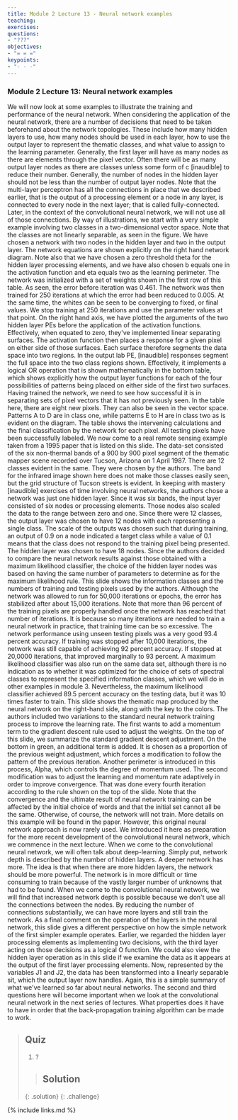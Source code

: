 ```yaml
---
title: Module 2 Lecture 13 - Neural network examples
teaching: 
exercises: 
questions:
- "???"
objectives:
- "= = ="
keypoints:
- "- - -"
---
```

### Module 2 Lecture 13: Neural network examples

We will now look at some examples to illustrate the training and performance of the neural network. When considering the application of the neural network, there are a number of decisions that need to be taken beforehand about the network topologies. These include how many hidden layers to use, how many nodes should be used in each layer, how to use the output layer to represent the thematic classes, and what value to assign to the learning parameter. Generally, the first layer will have as many nodes as there are elements through the pixel vector. Often there will be as many output layer nodes as there are classes unless some form of c [inaudible] to reduce their number. Generally, the number of nodes in the hidden layer should not be less than the number of output layer nodes. Note that the multi-layer perceptron has all the connections in place that we described earlier, that is the output of a processing element or a node in any layer, is connected to every node in the next layer; that is called fully-connected. Later, in the context of the convolutional neural network, we will not use all of those connections. By way of illustrations, we start with a very simple example involving two classes in a two-dimensional vector space. Note that the classes are not linearly separable, as seen in the figure. We have chosen a network with two nodes in the hidden layer and two in the output layer. The network equations are shown explicitly on the right hand network diagram. Note also that we have chosen a zero threshold theta for the hidden layer processing elements, and we have also chosen b equals one in the activation function and eta equals two as the learning perimeter. The network was initialized with a set of weights shown in the first row of this table. As seen, the error before iteration was 0.461. The network was then trained for 250 iterations at which the error had been reduced to 0.005. At the same time, the whites can be seen to be converging to fixed, or final values. We stop training at 250 iterations and use the parameter values at that point. On the right hand axis, we have plotted the arguments of the two hidden layer PEs before the application of the activation functions. Effectively, when equated to zero, they've implemented linear separating surfaces. The activation function then places a response for a given pixel on either side of those surfaces. Each surface therefore segments the data space into two regions. In the output lab PE, [inaudible] responses segment the full space into the two class regions shown. Effectively, it implements a logical OR operation that is shown mathematically in the bottom table, which shows explicitly how the output layer functions for each of the four possibilities of patterns being placed on either side of the first two surfaces. Having trained the network, we need to see how successful it is in separating sets of pixel vectors that it has not previously seen. In the table here, there are eight new pixels. They can also be seen in the vector space. Patterns A to D are in class one, while patterns E to H are in class two as is evident on the diagram. The table shows the intervening calculations and the final classification by the network for each pixel. All testing pixels have been successfully labeled. We now come to a real remote sensing example taken from a 1995 paper that is listed on this slide. The data-set consisted of the six non-thermal bands of a 900 by 900 pixel segment of the thematic mapper scene recorded over Tucson, Arizona on 1 April 1987. There are 12 classes evident in the same. They were chosen by the authors. The band for the infrared image shown here does not make those classes easily seen, but the grid structure of Tucson streets is evident. In keeping with mastery [inaudible] exercises of time involving neural networks, the authors chose a network was just one hidden layer. Since it was six bands, the input layer consisted of six nodes or processing elements. Those nodes also scaled the data to the range between zero and one. Since there were 12 classes, the output layer was chosen to have 12 nodes with each representing a single class. The scale of the outputs was chosen such that during training, an output of 0.9 on a node indicated a target class while a value of 0.1 means that the class does not respond to the training pixel being presented. The hidden layer was chosen to have 18 nodes. Since the authors decided to compare the neural network results against those obtained with a maximum likelihood classifier, the choice of the hidden layer nodes was based on having the same number of parameters to determine as for the maximum likelihood rule. This slide shows the information classes and the numbers of training and testing pixels used by the authors. Although the network was allowed to run for 50,000 iterations or epochs, the error has stabilized after about 15,000 iterations. Note that more than 96 percent of the training pixels are properly handled once the network has reached that number of iterations. It is because so many iterations are needed to train a neural network in practice, that training time can be so excessive. The network performance using unseen testing pixels was a very good 93.4 percent accuracy. If training was stopped after 10,000 iterations, the network was still capable of achieving 92 percent accuracy. If stopped at 20,0000 iterations, that improved marginally to 93 percent. A maximum likelihood classifier was also run on the same data set, although there is no indication as to whether it was optimized for the choice of sets of spectral classes to represent the specified information classes, which we will do in other examples in module 3. Nevertheless, the maximum likelihood classifier achieved 89.5 percent accuracy on the testing data, but it was 10 times faster to train. This slide shows the thematic map produced by the neural network on the right-hand side, along with the key to the colors. The authors included two variations to the standard neural network training process to improve the learning rate. The first wants to add a momentum term to the gradient descent rule used to adjust the weights. On the top of this slide, we summarize the standard gradient descent adjustment. On the bottom in green, an additional term is added. It is chosen as a proportion of the previous weight adjustment, which forces a modification to follow the pattern of the previous iteration. Another perimeter is introduced in this process, Alpha, which controls the degree of momentum used. The second modification was to adjust the learning and momentum rate adaptively in order to improve convergence. That was done every fourth iteration according to the rule shown on the top of the slide. Note that the convergence and the ultimate result of neural network training can be affected by the initial choice of words and that the initial set cannot all be the same. Otherwise, of course, the network will not train. More details on this example will be found in the paper. However, this original neural network approach is now rarely used. We introduced it here as preparation for the more recent development of the convolutional neural network, which we commence in the next lecture. When we come to the convolutional neural network, we will often talk about deep-learning. Simply put, network depth is described by the number of hidden layers. A deeper network has more. The idea is that when there are more hidden layers, the network should be more powerful. The network is in more difficult or time consuming to train because of the vastly larger number of unknowns that had to be found. When we come to the convolutional neural network, we will find that increased network depth is possible because we don't use all the connections between the nodes. By reducing the number of connections substantially, we can have more layers and still train the network. As a final comment on the operation of the layers in the neural network, this slide gives a different perspective on how the simple network of the first simpler example operates. Earlier, we regarded the hidden layer processing elements as implementing two decisions, with the third layer acting on those decisions as a logical O function. We could also view the hidden layer operation as in this slide if we examine the data as it appears at the output of the first layer processing elements. Now, represented by the variables J1 and J2, the data has been transformed into a linearly separable sit, which the output layer now handles. Again, this is a simple summary of what we've learned so far about neural networks. The second and third questions here will become important when we look at the convolutional neural network in the next series of lectures. What properties does it have to have in order that the back-propagation training algorithm can be made to work. 

> ## Quiz
>
> 1. ?
>
> > ## Solution
> >
> {: .solution}
{: .challenge}

{% include links.md %}